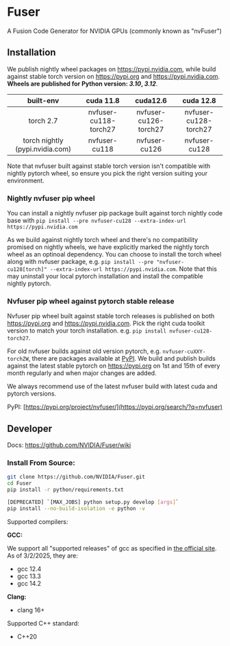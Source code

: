 <!--
 * SPDX-FileCopyrightText: Copyright (c) 2023-present NVIDIA CORPORATION & AFFILIATES.
 * All rights reserved.
 * SPDX-License-Identifier: BSD-3-Clause
-->

# Fuser

A Fusion Code Generator for NVIDIA GPUs (commonly known as "nvFuser")

## Installation

We publish nightly wheel packages on https://pypi.nvidia.com, while build against stable torch version on https://pypi.org and https://pypi.nvidia.com.
**Wheels are published for Python version: _3.10_, _3.12_**.

built-env | cuda 11.8 | cuda12.6 | cuda 12.8
:---: | :---: | :---: | :---: |
torch 2.7 | nvfuser-cu118-torch27 | nvfuser-cu126-torch27 | nvfuser-cu128-torch27 |
torch nightly (pypi.nvidia.com) | nvfuser-cu118 | nvfuser-cu126 | nvfuser-cu128 |

Note that nvfuser built against stable torch version isn't compatible with nightly pytorch wheel, so ensure you pick the right version suiting your environment.


### Nightly nvfuser pip wheel

You can install a nightly nvfuser pip package built against torch nightly code base with
`pip install --pre nvfuser-cu128 --extra-index-url https://pypi.nvidia.com`

As we build against nightly torch wheel and there's no compatibility promised on nightly wheels,
we have explicitly marked the nightly torch wheel as an optinoal dependency.
You can choose to install the torch wheel along with nvfuser package,
e.g.  `pip install --pre "nvfuser-cu128[torch]" --extra-index-url https://pypi.nvidia.com`.
Note that this may uninstall your local pytorch installation and install the compatible nightly pytorch.

### Nvfuser pip wheel against pytorch stable release

Nvfuser pip wheel built against stable torch releases is published on both https://pypi.org and https://pypi.nvidia.com.
Pick the right cuda toolkit version to match your torch installation. e.g. `pip install nvfuser-cu128-torch27`.

For old nvfuser builds against old version pytorch, e.g. `nvfuser-cuXXY-torchZW`,
there are packages available at [PyPI](https://pypi.org/search/?q=nvfuser).
We build and publish builds against the latest stable pytorch on https://pypi.org on 1st and 15th of every month regularly and
when major changes are added.

We always recommend use of the latest nvfuser build with latest cuda and pytorch versions.

PyPI: [https://pypi.org/project/nvfuser/](https://pypi.org/search/?q=nvfuser)

## Developer

Docs: https://github.com/NVIDIA/Fuser/wiki

### Install From Source:
```bash
git clone https://github.com/NVIDIA/Fuser.git
cd Fuser
pip install -r python/requirements.txt

[DEPRECATED] `[MAX_JOBS] python setup.py develop [args]`
pip install --no-build-isolation -e python -v
```

Supported compilers:

**GCC:**

We support all "supported releases" of gcc as specified in [the official site](https://gcc.gnu.org/).
As of 3/2/2025, they are:

- gcc 12.4
- gcc 13.3
- gcc 14.2

**Clang:**

- clang 16+

Supported C++ standard:

- C++20
